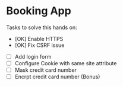 # Booking App

Tasks to solve this hands on:

- [OK] Enable HTTPS
- [OK] Fix CSRF issue
- [ ] Add login form
- [ ] Configure Cookie with same site attribute
- [ ] Mask credit card number
- [ ] Encrpt credit card number (Bonus)
